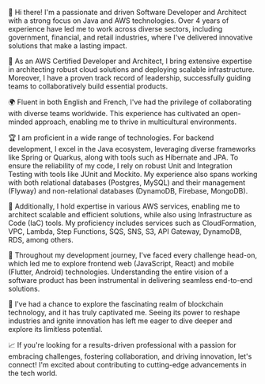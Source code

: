 👋 Hi there! I'm a passionate and driven Software Developer and Architect with a strong focus on Java and AWS technologies. Over 4 years of experience have led me to work across diverse sectors, including government, financial, and retail industries, where I've delivered innovative solutions that make a lasting impact.

💼 As an AWS Certified Developer and Architect, I bring extensive expertise in architecting robust cloud solutions and deploying scalable infrastructure. Moreover, I have a proven track record of leadership, successfully guiding teams to collaboratively build essential products.

🌍 Fluent in both English and French, I've had the privilege of collaborating with diverse teams worldwide. This experience has cultivated an open-minded approach, enabling me to thrive in multicultural environments.

🏆 I am proficient in a wide range of technologies. For backend development, I excel in the Java ecosystem, leveraging diverse frameworks like Spring or Quarkus, along with tools such as Hibernate and JPA. To ensure the reliability of my code, I rely on robust Unit and Integration Testing with tools like JUnit and Mockito. My experience also spans working with both relational databases (Postgres, MySQL) and their management (Flyway) and non-relational databases (DynamoDB, Firebase, MongoDB).

🚀 Additionally, I hold expertise in various AWS services, enabling me to architect scalable and efficient solutions, while also using Infrastructure as Code (IaC) tools. My proficiency includes services such as CloudFormation, VPC, Lambda, Step Functions, SQS, SNS, S3, API Gateway, DynamoDB, RDS, among others.

🧠 Throughout my development journey, I've faced every challenge head-on, which led me to explore frontend web (JavaScript, React) and mobile (Flutter, Android) technologies. Understanding the entire vision of a software product has been instrumental in delivering seamless end-to-end solutions.

🌱 I've had a chance to explore the fascinating realm of blockchain technology, and it has truly captivated me. Seeing its power to reshape industries and ignite innovation has left me eager to dive deeper and explore its limitless potential.

📈 If you're looking for a results-driven professional with a passion for embracing challenges, fostering collaboration, and driving innovation, let's connect! I'm excited about contributing to cutting-edge advancements in the tech world.
